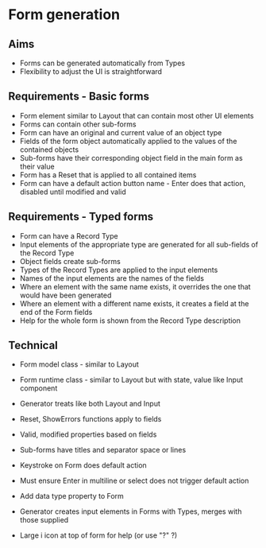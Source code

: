 Form generation
===============

Aims
----

- Forms can be generated automatically from Types
- Flexibility to adjust the UI is straightforward

Requirements - Basic forms
--------------------------

- Form element similar to Layout that can contain most other UI elements
- Forms can contain other sub-forms
- Form can have an original and current value of an object type
- Fields of the form object automatically applied to the values of the contained objects
- Sub-forms have their corresponding object field in the main form as their value 
- Form has a Reset that is applied to all contained items
- Form can have a default action button name - Enter does that action, disabled until modified and valid

Requirements - Typed forms
--------------------------

- Form can have a Record Type
- Input elements of the appropriate type are generated for all sub-fields of the Record Type
- Object fields create sub-forms
- Types of the Record Types are applied to the input elements
- Names of the input elements are the names of the fields
- Where an element with the same name exists, it overrides the one that would have been generated
- Where an element with a different name exists, it creates a field at the end of the Form fields
- Help for the whole form is shown from the Record Type description

Technical
---------

- Form model class - similar to Layout 
- Form runtime class - similar to Layout but with state, value like Input component
- Generator treats like both Layout and Input
- Reset, ShowErrors functions apply to fields
- Valid, modified properties based on fields
- Sub-forms have titles and separator space or lines
- Keystroke on Form does default action
- Must ensure Enter in multiline or select does not trigger default action

- Add data type property to Form
- Generator creates input elements in Forms with Types, merges with those supplied
- Large i icon at top of form for help (or use "?" ?)
